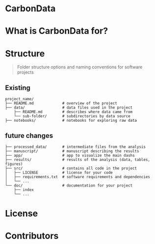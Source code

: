 # CarbonData

# What is CarbonData for?

# Structure

> Folder structure options and naming conventions for software projects

## Existing 

    project_name/
    ├── README.md             # overview of the project
    ├── data/                 # data files used in the project
        ├── README.md         # describes where data came from
        └── sub-folder/       # subdirectories by data source
    ├── notebooks/            # notebooks for exploring raw data
    

## future changes

    ├── processed_data/       # intermediate files from the analysis
    ├── manuscript/           # manuscript describing the results
    ├── app/                  # app to visualize the main dashs
    ├── results/              # results of the analysis (data, tables, figures)
    ├── src/                  # contains all code in the project
    │   ├── LICENSE           # license for your code
    │   ├── requirements.txt  # software requirements and dependencies
    │   └── ...
    └── doc/                  # documentation for your project
        ├── index
        └── ...

# License

# Contributors
